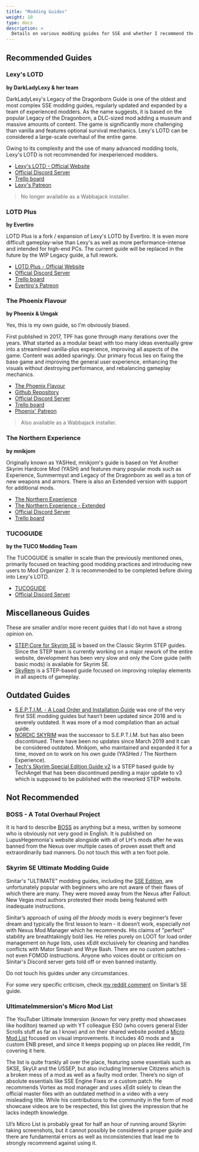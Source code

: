 ```yaml
---
title: "Modding Guides"
weight: 10
type: docs
description: >
  Details on various modding guides for SSE and whether I recommend them.
---
```


## Recommended Guides

### Lexy's LOTD

**by DarkLadyLexy & her team**

DarkLadyLexy's Legacy of the Dragonborn Guide is one of the oldest and most complex SSE modding guides, regularly updated and expanded by a team of experienced modders. As the name suggests, it is based on the popular Legacy of the Dragonborn, a DLC-sized mod adding a museum and massive amounts of content. The game is significantly more challenging than vanilla and features optional survival mechanics. Lexy's LOTD can be considered a large-scale overhaul of the entire game.

Owing to its complexity and the use of many advanced modding tools, Lexy's LOTD is not recommended for inexperienced modders.

- [Lexy's LOTD - Official Website](https://lexyslotd.com/)
- [Official Discord Server](https://discord.com/invite/xj7JcZ7)
- [Trello board](https://trello.com/b/V4o4FPSl/lexys-legacy-of-the-dragonborn-special-edition-suggested-mods)
- [Lexy's Patreon](https://www.patreon.com/user?u=185725)

> No longer available as a Wabbajack installer.

### LOTD Plus

**by Evertiro**

LOTD Plus is a fork / expansion of Lexy's LOTD by Evertiro. It is even more difficult gameplay-wise than Lexy's as well as more performance-intense and intended for high-end PCs. The current guide will be replaced in the future by the WIP Legacy guide, a full rework.

- [LOTD Plus - Official Website](https://lotdplus.com/)
- [Official Discord Server](https://discord.gg/E6QUeu2)
- [Trello board](https://trello.com/b/4frV9G6X/suggested-mods)
- [Evertiro's Patreon](https://www.patreon.com/widgitlabs)

### The Phoenix Flavour

**by Phoenix & Umgak**

Yes, this is my own guide, so I'm obviously biased.

First published in 2017, TPF has gone through many iterations over the years. What started as a modular beast with too many ideas eventually grew into a streamlined vanilla-plus experience, improving all aspects of the game. Content was added sparingly. Our primary focus lies on fixing the base game and improving the general user experience, enhancing the visuals without destroying performance, and rebalancing gameplay mechanics.

- [The Phoenix Flavour](https://foreverphoenix.github.io/)
- [Github Repository](https://github.com/foreverphoenix/the-phoenix-flavour)
- [Official Discord Server](https://discord.com/invite/BpwXX5f)
- [Trello board](https://trello.com/b/Rv20fMdV/the-phoenix-flavour-additional-mods)
- [Phoenix' Patreon](https://www.patreon.com/thephoenixflavour)

> Also available as a Wabbajack installer.

### The Northern Experience

**by mnikjom**

Originally known as YASHed, mnikjom's guide is based on Yet Another Skyrim Hardcore Mod (YASH) and features many popular mods such as Experience, Summermyst and Legacy of the Dragonborn as well as a ton of new weapons and armors. There is also an Extended version with support for additional mods.

- [The Northern Experience](https://www.nexusmods.com/skyrimspecialedition/mods/23894)
- [The Northern Experience - Extended](https://www.nexusmods.com/skyrimspecialedition/mods/25479)
- [Official Discord Server](https://discord.com/invite/fuhsnph)
- [Trello board](https://trello.com/b/HcG7ZLBW/the-northern-experience)

### TUCOGUIDE

**by the TUCO Modding Team**

The TUCOGUIDE is smaller in scale than the previously mentioned ones, primarily focused on teaching good modding practices and introducing new users to Mod Organizer 2. It is recommended to be completed before diving into Lexy's LOTD.

- [TUCOGUIDE](https://www.nexusmods.com/skyrimspecialedition/mods/10694)
- [Official Discord Server](https://discord.com/invite/tvjWjCr)

## Miscellaneous Guides

These are smaller and/or more recent guides that I do not have a strong opinion on.

- [STEP:Core for Skyrim SE](https://wiki.step-project.com/STEP:0.3.0b) is based on the Classic Skyrim STEP guides. Since the STEP team is currently working on a major rework of the entire website, development has been very slow and only the Core guide (with basic mods) is available for Skyrim SE.
- [SkyRem](https://wiki.step-project.com/User:DrPharmDawg/SkyRem_Guide_Home) is a STEP-based guide focused on improving roleplay elements in all aspects of gameplay.

## Outdated Guides

- [S.E.P.T.I.M. - A Load Order and Installation Guide](https://www.nexusmods.com/skyrimspecialedition/mods/2846) was one of the very first SSE modding guides but hasn’t been updated since 2016 and is severely outdated. It was more of a mod compilation than an actual guide.
- [NORDIC SKYRIM](https://www.nexusmods.com/skyrimspecialedition/mods/12562) was the successor to S.E.P.T.I.M. but has also been discontinued. There have been no updates since March 2019 and it can be considered outdated. Mnikjom, who maintained and expanded it for a time, moved on to work on his own guide (YASHed / The Northern Experience).
- [Tech's Skyrim Special Edition Guide v2](https://wiki.step-project.com/User:TechAngel85/SSE_Guide/v2) is a STEP based guide by TechAngel that has been discontinued pending a major update to v3 which is supposed to be published with the reworked STEP website.

## Not Recommended

### BOSS - A Total Overhaul Project

It is hard to describe [BOSS](https://lhmods.com/boss-a-total-overhaul-project-for-skyrim-se/) as anything but a mess, written by someone who is obviously not very good in English. It is published on LupusHegemonia's website alongside with all of LH's mods after he was banned from the Nexus over multiple cases of proven asset theft and extraordinarily bad manners. Do not touch this with a ten foot pole.

### Skyrim SE Ultimate Modding Guide

Sinitar's "ULTIMATE" modding guides, including the [SSE Edition]((https://www.sinitargaming.com/skyrim_se.html)), are unfortunately popular with beginners who are not aware of their flaws of which there are many. They were moved away from the Nexus after Fallout: New Vegas mod authors protested their mods being featured with inadequate instructions.

Sinitar’s approach of using *all the bloody mods* is every beginner’s fever dream and typically the first lesson to learn - it doesn’t work, especially not with Nexus Mod Manager which he recommends. His claims of "perfect" stability are breathtakingly bold lies. He relies purely on LOOT for load order management on *huge* lists, uses xEdit exclusively for cleaning and handles conflicts with Mator Smash and Wrye Bash. There are no custom patches - not even FOMOD instructions. Anyone who voices doubt or criticism on Sinitar's Discord server gets told off or even banned instantly.

Do not touch his guides under any circumstances.

For some very specific criticism, check [my reddit comment](https://www.reddit.com/r/skyrimmods/comments/d34mx7/shoutout_to_sinitar_gamings_skyrim_se_ultimate/f001nbb?utm_source=share&utm_medium=web2x) on Sinitar’s SE guide.

### UltimateImmersion's Micro Mod List

The YouTuber Ultimate Immersion (known for very pretty mod showcases like hodilton) teamed up with YT colleague ESO (who covers general Elder Scrolls stuff as far as I know) and on their shared  website posted a [Micro Mod List](https://eso-ui.com/skyrim-se-micro-list/) focused on visual improvements. It includes 40 mods and a custom ENB  preset, and since it keeps popping up on places like reddit, I’m covering it here.

The list is quite frankly all over the place, featuring some essentials such as SKSE, SkyUI and the USSEP, but also including Immersive Citizens which is a broken mess of a mod as well as a faulty mod order. There’s no sign of absolute essentials like SSE Engine Fixes or a custom patch. He recommends Vortex as mod manager and uses xEdit solely to clean the official master files with an outdated method in a video with a very misleading title. While his contributions to the community in the form of mod showcase videos are to be respected, this list gives the impression that he lacks indepth knowledge.

UI’s Micro List is probably great for half an hour of running around Skyrim taking screenshots, but it cannot possibly be considered a proper guide and there are fundamental errors as well as inconsistencies that lead me to strongly recommend against using it.